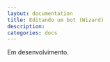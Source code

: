 ```yaml
---
layout: documentation
title: Editando um bot (Wizard)
description: 
categories: docs
---
```


Em desenvolvimento.

